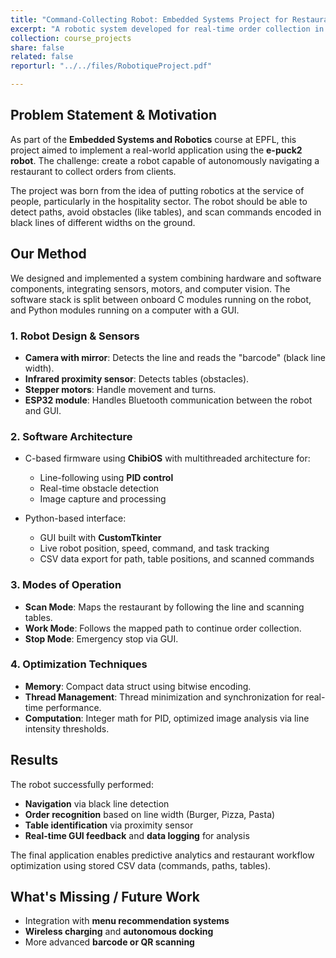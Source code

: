 ```yaml
---
title: "Command-Collecting Robot: Embedded Systems Project for Restaurant Automation"
excerpt: "A robotic system developed for real-time order collection in a restaurant environment, combining line-following, object detection, and GUI-based control. The robot uses image processing, multithreading, and Bluetooth communication to collect orders from tables and transmit them for analysis and optimization."
collection: course_projects
share: false
related: false
reporturl: "../../files/RobotiqueProject.pdf"

---
```


## Problem Statement & Motivation

As part of the **Embedded Systems and Robotics** course at EPFL, this project aimed to implement a real-world application using the **e-puck2 robot**. The challenge: create a robot capable of autonomously navigating a restaurant to collect orders from clients.

The project was born from the idea of putting robotics at the service of people, particularly in the hospitality sector. The robot should be able to detect paths, avoid obstacles (like tables), and scan commands encoded in black lines of different widths on the ground.

## Our Method

We designed and implemented a system combining hardware and software components, integrating sensors, motors, and computer vision. The software stack is split between onboard C modules running on the robot, and Python modules running on a computer with a GUI.

### 1. Robot Design & Sensors

- **Camera with mirror**: Detects the line and reads the "barcode" (black line width).
- **Infrared proximity sensor**: Detects tables (obstacles).
- **Stepper motors**: Handle movement and turns.
- **ESP32 module**: Handles Bluetooth communication between the robot and GUI.

### 2. Software Architecture

- C-based firmware using **ChibiOS** with multithreaded architecture for:
  - Line-following using **PID control**
  - Real-time obstacle detection
  - Image capture and processing

- Python-based interface:
  - GUI built with **CustomTkinter**
  - Live robot position, speed, command, and task tracking
  - CSV data export for path, table positions, and scanned commands

### 3. Modes of Operation

- **Scan Mode**: Maps the restaurant by following the line and scanning tables.
- **Work Mode**: Follows the mapped path to continue order collection.
- **Stop Mode**: Emergency stop via GUI.

### 4. Optimization Techniques

- **Memory**: Compact data struct using bitwise encoding.
- **Thread Management**: Thread minimization and synchronization for real-time performance.
- **Computation**: Integer math for PID, optimized image analysis via line intensity thresholds.

## Results

The robot successfully performed:

- **Navigation** via black line detection
- **Order recognition** based on line width (Burger, Pizza, Pasta)
- **Table identification** via proximity sensor
- **Real-time GUI feedback** and **data logging** for analysis

The final application enables predictive analytics and restaurant workflow optimization using stored CSV data (commands, paths, tables).

## What's Missing / Future Work

- Integration with **menu recommendation systems**
- **Wireless charging** and **autonomous docking**
- More advanced **barcode or QR scanning**

